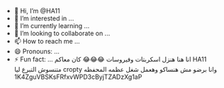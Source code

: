 - 👋 Hi, I’m @HA11
- 👀 I’m interested in ...
- 🌱 I’m currently learning ...
- 💞️ I’m looking to collaborate on ...
- 📫 How to reach me ...
- 😄 Pronouns: ...
- ⚡ Fun fact: ...
انا هنا هنزل اسكربتات وفيروسات 😂😂😂
كان معاكم HA11 متنسوش التبرع ليا cropty وانا برضو مش هنساكو وهعمل شغل عظمه المحفظه
1K4ZguVBSKsFRfxvWPD3cByjTZADzXg1aP
<!---
HA11/HA11 is a ✨ special ✨ repository because its `README.md` (this file) appears on your GitHub profile.
You can click the Preview link to take a look at your changes.
--->

